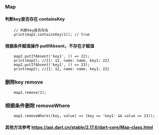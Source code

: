 ### Map

#### 判断key是否存在 containsKey

```
    // 判断key是否存在
    print(map2.containsKey(1)); // true 

```

#### 根据条件赋值操作 putIfAbsent，不存在才赋值
```
    map2.putIfAbsent('key1', () => 22);
    print(map2); //{1: 12, name: name, key1: 22}
    map2.putIfAbsent('key1', () => 23);
    print(map2); //{1: 12, name: name, key1: 22}

```


###  删除key  remove


```
    map2.remove(1);

```

###  根据条件删除  removeWhere

```
    map2.removeWhere((key, value) => (key == 'key1' && value == 23));

```
#### 其他方法参考 https://api.dart.cn/stable/2.17.6/dart-core/Map-class.html